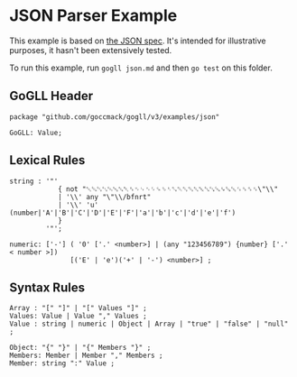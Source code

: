 # JSON Parser Example

This example is based on [the JSON spec](https://www.json.org/). It's intended for illustrative purposes, it hasn't been extensively tested.

To run this example, run `gogll json.md` and then `go test` on this folder. 

## GoGLL Header
```
package "github.com/goccmack/gogll/v3/examples/json"

GoGLL: Value;
``` 
## Lexical Rules
```
string : '"' 
            { not "␀␁␂␃␄␅␆␇␈␉␊␋␌␍␎␏␐␑␒␓␔␕␖␗␘␙␚␛␜␝␞␟\"\\"
            | '\\' any "\"\\/bfnrt" 
            | '\\' 'u' (number|'A'|'B'|'C'|'D'|'E'|'F'|'a'|'b'|'c'|'d'|'e'|'f') 
            } 
         '"';

numeric: ['-'] ( '0' ['.' <number>] | (any "123456789") {number} ['.' < number >])  
               [('E' | 'e')('+' | '-') <number>] ;
```

## Syntax Rules

```
Array : "[" "]" | "[" Values "]" ;
Values: Value | Value "," Values ;
Value : string | numeric | Object | Array | "true" | "false" | "null" ;

Object: "{" "}" | "{" Members "}" ;
Members: Member | Member "," Members ;
Member: string ":" Value ;
```